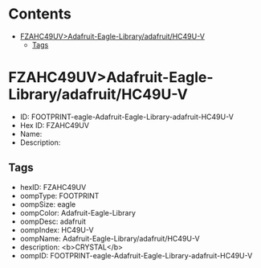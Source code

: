 



Contents
========

* [FZAHC49UV>Adafruit-Eagle-Library/adafruit/HC49U-V](#fzahc49uvadafruit-eagle-libraryadafruithc49u-v)
	* [Tags](#tags)

# FZAHC49UV>Adafruit-Eagle-Library/adafruit/HC49U-V

- ID: FOOTPRINT-eagle-Adafruit-Eagle-Library-adafruit-HC49U-V
- Hex ID: FZAHC49UV
- Name: 
- Description: 

## Tags

- hexID: FZAHC49UV
- oompType: FOOTPRINT
- oompSize: eagle
- oompColor: Adafruit-Eagle-Library
- oompDesc: adafruit
- oompIndex: HC49U-V
- oompName: Adafruit-Eagle-Library/adafruit/HC49U-V
- description: &lt;b&gt;CRYSTAL&lt;/b&gt;
- oompID: FOOTPRINT-eagle-Adafruit-Eagle-Library-adafruit-HC49U-V
